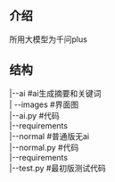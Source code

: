 ## 介绍
所用大模型为千问plus
## 结构
|--ai        #ai生成摘要和关键词  
   | --images #界面图  
   |--ai.py  #代码  
   |--requirements  
|--normal    #普通版无ai  
   |--normal.py #代码  
   |--requirements  
|--test.py #最初版测试代码  
